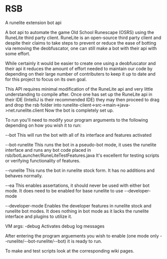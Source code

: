 # RSB
A runelite extension bot api

A bot api to automate the game Old School Runescape (OSRS) using the RuneLite third party client. 
RuneLite is an open-source third party client and despite their claims to take steps to prevent
or reduce the ease of botting via removing the deobfuscator, one can still make a bot with their 
api with some effort. 

While certainly it would be easier to create one using a deobfuscator and their api
it reduces the amount of effort needed to maintain our code by depending on their large number
of contributers to keep it up to date and for this project to focus on its own goal.

This API requires minimal modification of the RuneLite api and very little understanding
to compile after.
Once one has set up the RuneLite api in their IDE (IntelliJ is their recommended IDE)
they may then proceed to drag and drop the rsb folder into 
runelite-client->src->main->java->net.runelite.client
Now the bot is completely set up.

To run you'll need to modify your program arguments to the following depending on how you wish it to run:

--bot
This will run the bot with all of its interface and features activated

--bot-runelite
This runs the bot in a pseudo-bot mode, it uses the runelite interface and runs any bot code placed in
rsb/botLauncher/RuneLiteTestFeatures.java
It's excellent for testing scripts or verifying functionality of features.

--runelite
This runs the bot in runelite stock form. It has no additions and behaves normally.

--ea
This enables assertations, it should never be used with either bot mode.
It does need to be enabled for base runelite to use --developer-mode

--developer-mode
Enables the developer features in runelite stock and runelite bot modes. 
It does nothing in bot mode as it lacks the runelite interface and plugins to utilize it.

VM args:
-debug
Activates debug log messages


After entering the program arguements you wish to enable (one mode only --runelite/--bot-runelite/--bot)
it is ready to run.

To make and test scripts look at the corresponding wiki pages.